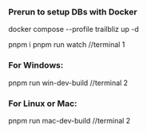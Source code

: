 ### Prerun to setup DBs with Docker
docker compose --profile trailbliz up -d

pnpm i
pnpm run watch //terminal 1
### For Windows:
pnpm run win-dev-build //terminal 2
### For Linux or Mac:
pnpm run mac-dev-build //terminal 2
